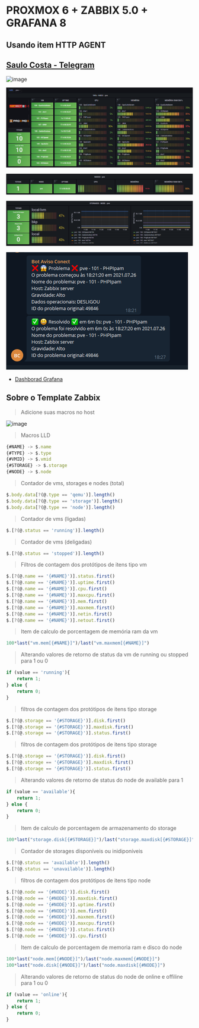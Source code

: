 # PROXMOX 6 + ZABBIX 5.0 + GRAFANA 8

## Usando item HTTP AGENT

## [Saulo Costa - Telegram](https://t.me/saulos2costa/ "telegram")

![image](https://user-images.githubusercontent.com/23584038/128372750-3a1f1948-8318-4ec7-87cb-4b4f8424be64.png)

![print](./contents/img/print-vm.png "Print")

![print](./contents/img/print-node.png "Print")

![print](./contents/img/print-storage.png "Print")

![print](./contents/img/alerta_telegram.png "Print")

- [Dashborad Grafana](/contents/dash_grafana.json "Dashborad Grafana")

<!-- ## Comandos Remotos

> Instale e habilite os comando remotos no zabbix agent

- Tutorial [Zabbix Remote Commands](https://blog.zabbix.com/zabbix-remote-commands/7500/ "blog.zabbix.com")

![tutorial](./contents/img/zabbix_remote_command.jpg "Zabbix Remote Commands")

- Video [Zabbix Remote Commands](https://www.youtube.com/embed/CMlpFuGBruE "Zabbix Remote Commands")

![youtube](./contents/img/remote_commands_youtube.png "blog.zabbix.com")

> Intale o zabbix-get no servidor zabbix

```sh
apt install zabbix-get
```

> Intale o zabbix-agent no servidor proxmox

```sh
apt install zabbix-agent
```

> Edite as configurações do agent para liberar o acesso ao server em...

```sh
nano /etc/zabbix/zabbix_agentd.conf
```

![-](./contents/img/allow_key.png "-")

![-](./contents/img/server_zabbix_agent.png "-")

![-](./contents/img/server_zabbix_agent2.png "-")

> Para testar a conexão entre o zabbix server e o agent dê esse comando no server Zabbix.

- zabbix_get -s IP_DO_PROXMOX -k "system.uptime"

```sh
# Exemplo:
zabbix_get -s 172.31.255.2 -k "system.uptime"
```

> Se tudo estiver ok no zabbix o host ficará assim...

![-](./contents/img/zabbix_ok.png "-") -->

## Sobre o Template Zabbix

> Adicione suas macros no host

![image](https://user-images.githubusercontent.com/23584038/129195354-fd709f30-2016-4398-9565-5a430326de62.png)

> Macros LLD

```js
{#NAME} -> $.name
{#TYPE} -> $.type
{#VMID} -> $.vmid
{#STORAGE} -> $.storage
{#NODE} -> $.node
```

> Contador de vms, storages e nodes (total)

```js
$.body.data[?(@.type == 'qemu')].length()
$.body.data[?(@.type == 'storage')].length()
$.body.data[?(@.type == 'node')].length()
```

> Contador de vms (ligadas)

```js
$.[?(@.status == 'running')].length()
```

> Contador de vms (deligadas)

```js
$.[?(@.status == 'stopped')].length()
```

> Filtros de contagem dos protótipos de itens tipo vm

```js
$.[?(@.name == '{#NAME}')].status.first()
$.[?(@.name == '{#NAME}')].uptime.first()
$.[?(@.name == '{#NAME}')].cpu.first()
$.[?(@.name == '{#NAME}')].maxcpu.first()
$.[?(@.name == '{#NAME}')].mem.first()
$.[?(@.name == '{#NAME}')].maxmem.first()
$.[?(@.name == '{#NAME}')].netin.first()
$.[?(@.name == '{#NAME}')].netout.first()
```

> Item de calculo de porcentagem de memória ram da vm

```js
100*last("vm.mem[{#NAME}]")/last("vm.maxmem[{#NAME}]")
```

> Alterando valores de retorno de status da vm de running ou stopped para 1 ou 0

```js
if (value == 'running'){
    return 1;
} else {
    return 0;
}
```

> filtros de contagem dos protótipos de itens tipo storage

```js
$.[?(@.storage == '{#STORAGE}')].disk.first()
$.[?(@.storage == '{#STORAGE}')].maxdisk.first()
$.[?(@.storage == '{#STORAGE}')].status.first()
```

> filtros de contagem dos protótipos de itens tipo storage

```js
$.[?(@.storage == '{#STORAGE}')].disk.first()
$.[?(@.storage == '{#STORAGE}')].maxdisk.first()
$.[?(@.storage == '{#STORAGE}')].status.first()
```

> Alterando valores de retorno de status do node de available para 1

```js
if (value == 'available'){
    return 1;
} else {
    return 0;
}
```

> Item de calculo de porcentagem de armazenamento do storage

```js
100*last("storage.disk[{#STORAGE}]")/last("storage.maxdisk[{#STORAGE}]")
```

> Contador de storages disponíveis ou inidiponíveis

```js
$.[?(@.status == 'available')].length()
$.[?(@.status == 'unavailable')].length()
```

> filtros de contagem dos protótipos de itens tipo node

```js
$.[?(@.node == '{#NODE}')].disk.first()
$.[?(@.node == '{#NODE}')].maxdisk.first()
$.[?(@.node == '{#NODE}')].uptime.first()
$.[?(@.node == '{#NODE}')].mem.first()
$.[?(@.node == '{#NODE}')].maxmem.first()
$.[?(@.node == '{#NODE}')].maxcpu.first()
$.[?(@.node == '{#NODE}')].status.first()
$.[?(@.node == '{#NODE}')].cpu.first()
```

> Item de calculo de porcentagem de memoria ram  e disco do node

```js
100*last("node.mem[{#NODE}]")/last("node.maxmem[{#NODE}]")
100*last("node.disk[{#NODE}]")/last("node.maxdisk[{#NODE}]")
```

> Alterando valores de retorno de status do node de online e offiline para 1 ou 0

```js
if (value == 'online'){
    return 1;
} else {
    return 0;
}
```
